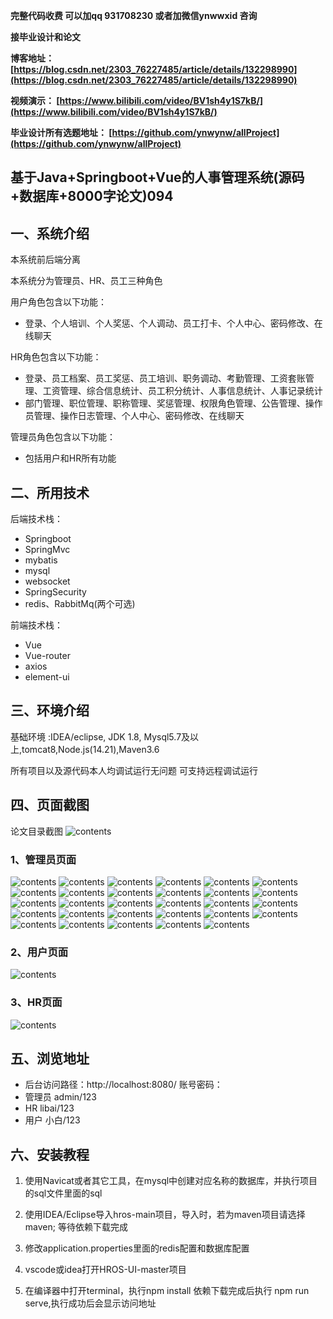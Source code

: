 **完整代码收费  可以加qq 931708230 或者加微信ynwwxid 咨询**

**接毕业设计和论文**

**博客地址：
[https://blog.csdn.net/2303_76227485/article/details/132298990](https://blog.csdn.net/2303_76227485/article/details/132298990)**

**视频演示：
[https://www.bilibili.com/video/BV1sh4y1S7kB/](https://www.bilibili.com/video/BV1sh4y1S7kB/)**

**毕业设计所有选题地址：
[https://github.com/ynwynw/allProject](https://github.com/ynwynw/allProject)**

## 基于Java+Springboot+Vue的人事管理系统(源码+数据库+8000字论文)094

## 一、系统介绍
本系统前后端分离

本系统分为管理员、HR、员工三种角色

用户角色包含以下功能：
- 登录、个人培训、个人奖惩、个人调动、员工打卡、个人中心、密码修改、在线聊天

HR角色包含以下功能：
- 登录、员工档案、员工奖惩、员工培训、职务调动、考勤管理、工资套账管理、工资管理、综合信息统计、员工积分统计、人事信息统计、人事记录统计
- 部门管理、职位管理、职称管理、奖惩管理、权限角色管理、公告管理、操作员管理、操作日志管理、个人中心、密码修改、在线聊天

管理员角色包含以下功能：
- 包括用户和HR所有功能

## 二、所用技术

后端技术栈：
- Springboot
- SpringMvc
- mybatis
- mysql
- websocket
- SpringSecurity
- redis、RabbitMq(两个可选)


前端技术栈：
- Vue
- Vue-router
- axios
- element-ui



## 三、环境介绍

基础环境 :IDEA/eclipse, JDK 1.8, Mysql5.7及以上,tomcat8,Node.js(14.21),Maven3.6

所有项目以及源代码本人均调试运行无问题 可支持远程调试运行

## 四、页面截图
论文目录截图
![contents](./picture/picture0.png)
### 1、管理员页面
![contents](./picture/picture1.png)
![contents](./picture/picture01.png)
![contents](./picture/picture2.png)
![contents](./picture/picture3.png)
![contents](./picture/picture4.png)
![contents](./picture/picture5.png)
![contents](./picture/picture6.png)
![contents](./picture/picture7.png)
![contents](./picture/picture8.png)
![contents](./picture/picture9.png)
![contents](./picture/picture10.png)
![contents](./picture/picture11.png)
![contents](./picture/picture12.png)
![contents](./picture/picture13.png)
![contents](./picture/picture14.png)
![contents](./picture/picture15.png)
![contents](./picture/picture16.png)
![contents](./picture/picture17.png)
![contents](./picture/picture18.png)
![contents](./picture/picture19.png)
![contents](./picture/picture20.png)
![contents](./picture/picture21.png)
![contents](./picture/picture22.png)
![contents](./picture/picture23.png)
![contents](./picture/picture24.png)
![contents](./picture/picture25.png)
![contents](./picture/picture26.png)
![contents](./picture/picture27.png)
![contents](./picture/picture28.png)
### 2、用户页面
![contents](./picture/picture29.png)
### 3、HR页面
![contents](./picture/picture30.png)

## 五、浏览地址
- 后台访问路径：http://localhost:8080/
  账号密码：
- 管理员  admin/123
- HR     libai/123
- 用户    小白/123

## 六、安装教程

1. 使用Navicat或者其它工具，在mysql中创建对应名称的数据库，并执行项目的sql文件里面的sql
 
2. 使用IDEA/Eclipse导入hros-main项目，导入时，若为maven项目请选择maven; 等待依赖下载完成

3. 修改application.properties里面的redis配置和数据库配置

4. vscode或idea打开HROS-UI-master项目
 
5. 在编译器中打开terminal，执行npm install 依赖下载完成后执行 npm run serve,执行成功后会显示访问地址





